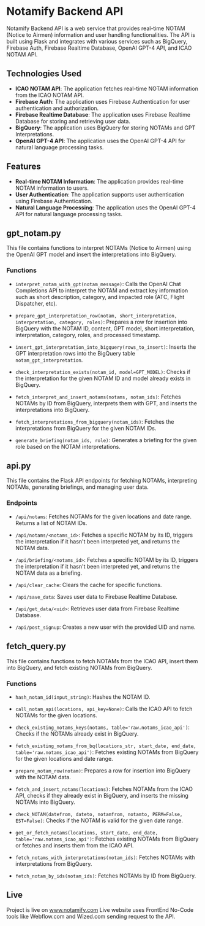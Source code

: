# Notamify Backend API 

Notamify Backend API is a web service that provides real-time NOTAM (Notice to Airmen) information and user handling functionalities. The API is built using Flask and integrates with various services such as BigQuery, Firebase Auth, Firebase Realtime Database, OpenAI GPT-4 API, and ICAO NOTAM API.


## Technologies Used

- **ICAO NOTAM API**: The application fetches real-time NOTAM information from the ICAO NOTAM API.
- **Firebase Auth**: The application uses Firebase Authentication for user authentication and authorization.
- **Firebase Realtime Database**: The application uses Firebase Realtime Database for storing and retrieving user data.
- **BigQuery**: The application uses BigQuery for storing NOTAMs and GPT Interpretations.
- **OpenAI GPT-4 API**: The application uses the OpenAI GPT-4 API for natural language processing tasks.

## Features

- **Real-time NOTAM Information**: The application provides real-time NOTAM information to users.
- **User Authentication**: The application supports user authentication using Firebase Authentication.
- **Natural Language Processing**: The application uses the OpenAI GPT-4 API for natural language processing tasks.

## gpt_notam.py

This file contains functions to interpret NOTAMs (Notice to Airmen) using the OpenAI GPT model and insert the interpretations into BigQuery.

### Functions

- `interpret_notam_with_gpt(notam_message)`: Calls the OpenAI Chat Completions API to interpret the NOTAM and extract key information such as short description, category, and impacted role (ATC, Flight Dispatcher, etc).

- `prepare_gpt_interpretation_row(notam, short_interpretation, interpretation, category, roles)`: Prepares a row for insertion into BigQuery with the NOTAM ID, content, GPT model, short interpretation, interpretation, category, roles, and processed timestamp.

- `insert_gpt_interpretation_into_bigquery(rows_to_insert)`: Inserts the GPT interpretation rows into the BigQuery table `notam_gpt_interpretation`.

- `check_interpretation_exists(notam_id, model=GPT_MODEL)`: Checks if the interpretation for the given NOTAM ID and model already exists in BigQuery.

- `fetch_interpret_and_insert_notams(notams, notam_ids)`: Fetches NOTAMs by ID from BigQuery, interprets them with GPT, and inserts the interpretations into BigQuery.

- `fetch_interpretations_from_bigquery(notam_ids)`: Fetches the interpretations from BigQuery for the given NOTAM IDs.

- `generate_briefing(notam_ids, role)`: Generates a briefing for the given role based on the NOTAM interpretations.

## api.py

This file contains the Flask API endpoints for fetching NOTAMs, interpreting NOTAMs, generating briefings, and managing user data.

### Endpoints

- `/api/notams`: Fetches NOTAMs for the given locations and date range. Returns a list of NOTAM IDs.

- `/api/notams/<notams_id>`: Fetches a specific NOTAM by its ID, triggers the interpretation if it hasn't been interpreted yet, and returns the NOTAM data.

- `/api/briefing/<notams_id>`: Fetches a specific NOTAM by its ID, triggers the interpretation if it hasn't been interpreted yet, and returns the NOTAM data as a briefing.

- `/api/clear_cache`: Clears the cache for specific functions.

- `/api/save_data`: Saves user data to Firebase Realtime Database.

- `/api/get_data/<uid>`: Retrieves user data from Firebase Realtime Database.

- `/api/post_signup`: Creates a new user with the provided UID and name.

## fetch_query.py

This file contains functions to fetch NOTAMs from the ICAO API, insert them into BigQuery, and fetch existing NOTAMs from BigQuery.

### Functions

- `hash_notam_id(input_string)`: Hashes the NOTAM ID.

- `call_notam_api(locations, api_key=None)`: Calls the ICAO API to fetch NOTAMs for the given locations.

- `check_existing_notams_keys(notams, table='raw.notams_icao_api')`: Checks if the NOTAMs already exist in BigQuery.

- `fetch_existing_notams_from_bq(locations_str, start_date, end_date, table='raw.notams_icao_api')`: Fetches existing NOTAMs from BigQuery for the given locations and date range.

- `prepare_notam_row(notam)`: Prepares a row for insertion into BigQuery with the NOTAM data.

- `fetch_and_insert_notams(locations)`: Fetches NOTAMs from the ICAO API, checks if they already exist in BigQuery, and inserts the missing NOTAMs into BigQuery.

- `check_NOTAM(datefrom, dateto, notamfrom, notamto, PERM=False, EST=False)`: Checks if the NOTAM is valid for the given date range.

- `get_or_fetch_notams(locations, start_date, end_date, table='raw.notams_icao_api')`: Fetches existing NOTAMs from BigQuery or fetches and inserts them from the ICAO API.

- `fetch_notams_with_interpretations(notam_ids)`: Fetches NOTAMs with interpretations from BigQuery.

- `fetch_notam_by_ids(notam_ids)`: Fetches NOTAMs by ID from BigQuery.


## Live

Project is live on www.notamify.com
Live website uses FrontEnd No-Code tools like Webflow.com and Wized.com sending request to the API.
